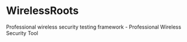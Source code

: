 # WirelessRoots
Professional wireless security testing framework - Professional Wireless Security Tool
